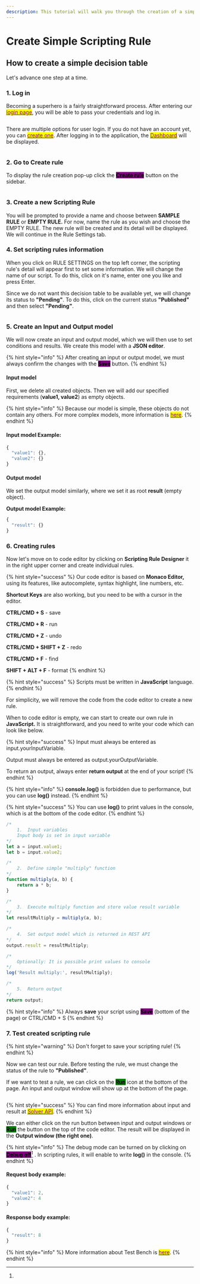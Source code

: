 ```yaml
---
description: This tutorial will walk you through the creation of a simple Scripting Rule.
---
```


# Create Simple Scripting Rule

## How to create a simple decision table

Let's advance one step at a time.

### 1. Log in

Becoming a superhero is a fairly straightforward process. After entering our [<mark style="color:purple;">login page</mark>](https://app.decisionrules.io/auth/login), you will be able to pass your credentials and log in.

<figure><img src="../../.gitbook/assets/spaces_-MN4F4-qybg8XDATvios_uploads_qLewOTJelEMoVeRYkiu6_image.webp" alt=""><figcaption></figcaption></figure>

There are multiple options for user login. If you do not have an account yet, you can [<mark style="color:purple;">create one</mark>](https://app.decisionrules.io/auth/register?type=true-registration). After logging in to the application, the [<mark style="color:purple;">Dashboard</mark>](../../spaces/space-dashboard.md) will be displayed.

<figure><img src="../../.gitbook/assets/spaces_-MN4F4-qybg8XDATvios_uploads_JC9aflM8S2oyWAuEy7CM_image.webp" alt=""><figcaption></figcaption></figure>

### 2. Go to Create rule

To display the rule creation pop-up click the <mark style="background-color:purple;">**Create rule**</mark> button on the sidebar.

<figure><img src="../../.gitbook/assets/spaces_-MN4F4-qybg8XDATvios_uploads_nunImcjpurq1LS5zSwAe_image.webp" alt=""><figcaption></figcaption></figure>

### 3. Create a new Scripting Rule

You will be prompted to provide a name and choose between **SAMPLE RULE** or **EMPTY RULE.** For now, name the rule as you wish and choose the EMPTY RULE. The new rule will be created and its detail will be displayed. We will continue in the Rule Settings tab.

### 4. Set scripting rules information

When you click on RULE SETTINGS on the top left corner, the scripting rule's detail will appear first to set some information. We will change the name of our script. To do this, click on it's name, enter one you like and press Enter.&#x20;

Since we do not want this decision table to be available yet, we will change its status to **"Pending"**. To do this, click on the current status **"Published"** and then select **"Pending"**.

<figure><img src="../../.gitbook/assets/spaces_-MN4F4-qybg8XDATvios_uploads_rEL1IN9EnaH7NbpXxorP_image.webp" alt=""><figcaption></figcaption></figure>

### 5. Create an Input and Output model

We will now create an input and output model, which we will then use to set conditions and results. We create this model with a **JSON editor**.

{% hint style="info" %}
After creating an input or output model, we must always confirm the changes with the  <mark style="background-color:purple;">**Save**</mark>  button.
{% endhint %}

#### **Input model**

First, we delete all created objects. Then we will add our specified requirements (**value1, value2**) as empty objects.

{% hint style="info" %}
Because our model is simple, these objects do not contain any others. For more complex models, more information is [<mark style="color:purple;">here</mark>](https://docs.decisionrules.io/doc/decision-tables/input-and-output/json-editor).
{% endhint %}

#### **Input model Example:**

```javascript
{
  "value1": {},
  "value2": {}
}
```

#### **Output model**

We set the output model similarly, where we set it as root **result** (empty object).

**Output model Example:**

```javascript
{
  "result": {}
}
```

### 6. Creating rules

Now let's move on to code editor by clicking on **Scripting Rule Designer** it in the right upper corner and create individual rules.

{% hint style="success" %}
Our code editor is based on **Monaco Editor,** using its features, like autocomplete, syntax highlight, line numbers, etc.

**Shortcut Keys** are also working, but you need to be with a cursor in the editor.

**CTRL/CMD + S** - save

**CTRL/CMD + R** - run

**CTRL/CMD + Z** - undo

**CTRL/CMD + SHIFT + Z** - redo

**CTRL/CMD + F** - find

**SHIFT + ALT + F** - format
{% endhint %}

{% hint style="success" %}
Scripts must be written in **JavaScript** language.
{% endhint %}

For simplicity, we will remove the code from the code editor to create a new rule.

When to code editor is empty, we can start to create our own rule in **JavaScript.** It is straightforward, and you need to write your code which can look like below.

{% hint style="success" %}
Input must always be entered as input.yourInputVariable.

Output must always be entered as output.yourOutputVariable.

To return an output, always enter **return output** at the end of your script!
{% endhint %}

{% hint style="info" %}
**console.log()** is forbidden due to performance, but you can use **log()** instead.
{% endhint %}

{% hint style="success" %}
You can use **log()** to print values in the console, which is at the bottom of the code editor.
{% endhint %}

```javascript
/* 
    1.  Input variables
    Input body is set in input variable 
*/
let a = input.value1;
let b = input.value2;

/*
    2.  Define simple "multiply" function
*/
function multiply(a, b) {
    return a * b;
}

/*
    3.  Execute multiply function and store value result variable
*/
let resultMultiply = multiply(a, b);

/*
    4.  Set output model which is returned in REST API
*/
output.result = resultMultiply;

/*
    Optionally: It is possible print values to console
*/
log('Result multiply:', resultMultiply);

/*
    5.  Return output  
*/
return output;
```

{% hint style="info" %}
Always **save** your script using <mark style="background-color:purple;">**Save**</mark> (bottom of the page) or CTRL/CMD + S
{% endhint %}

### 7. Test created scripting rule

{% hint style="warning" %}
Don't forget to save your scripting rule!
{% endhint %}

Now we can test our rule. Before testing the rule, we must change the status of the rule to **"Published"**.

If we want to test a rule, we can click on the <mark style="background-color:green;">**Run**</mark> icon at the bottom of the page. An input and output window will show up at the bottom of the page.

<figure><img src="../../.gitbook/assets/spaces_-MN4F4-qybg8XDATvios_uploads_uAvpcmr8smmvLC7JxcL5_image.webp" alt=""><figcaption></figcaption></figure>

{% hint style="success" %}
You can find more information about input and result at [<mark style="color:purple;">Solver API</mark>](https://docs.decisionrules.io/doc/api/rule-solver-api).
{% endhint %}

We can either click on the run button between input and output windows or <mark style="background-color:green;">**Run**</mark> the button on the top of the code editor. The result will be displayed in the **Output window (the right one)**.

{% hint style="info" %}
The debug mode can be turned on by clicking on [ <mark style="background-color:purple;">**Debug off**</mark>](#user-content-fn-1)[^1] . In scripting rules, it will enable to write **log()** in the console.
{% endhint %}

#### Request body example:

```javascript
{
  "value1": 2,
  "value2": 4
}
```

#### Response body example:

```javascript
{
  "result": 8
}
```

{% hint style="info" %}
More information about Test Bench is [<mark style="color:purple;">here</mark>](https://docs.decisionrules.io/doc/tutorials/code-editor).
{% endhint %}

[^1]: 
